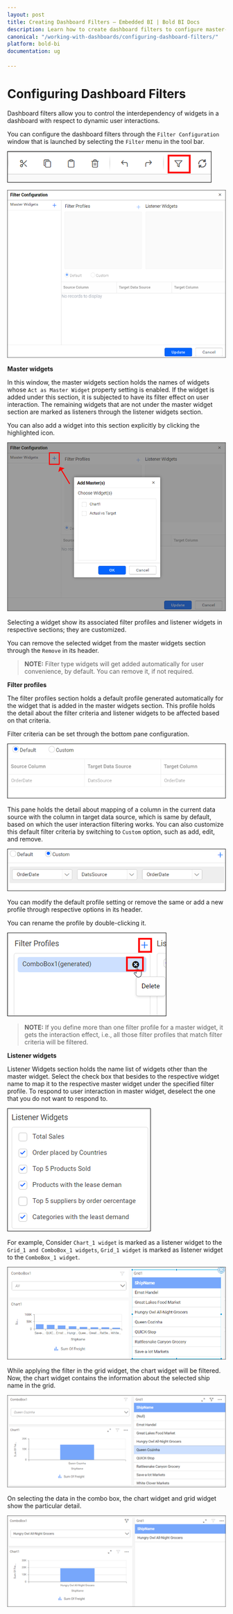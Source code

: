 ```yaml
---
layout: post
title: Creating Dashboard Filters – Embedded BI | Bold BI Docs
description: Learn how to create dashboard filters to configure master-listener relationship between widgets in a dashboard in Bold BI Embedded.
canonical: "/working-with-dashboards/configuring-dashboard-filters/"
platform: bold-bi
documentation: ug

---
```


# Configuring Dashboard Filters

Dashboard filters allow you to control the interdependency of widgets in a dashboard with respect to dynamic user interactions. 

You can configure the dashboard filters through the `Filter Configuration` window that is launched by selecting the `Filter` menu in the tool bar.

![Select Filter](/static/assets/working-with-dashboards/images/select-filter.png)

![Filter Configuration](/static/assets/working-with-dashboards/images/filter-configuration.png)

**Master widgets**

In this window, the master widgets section holds the names of widgets whose `Act as Master Widget` property setting is enabled. If the widget is added under this section, it is subjected to have its filter effect on user interaction. The remaining widgets that are not under the master widget section are marked as listeners through the listener widgets section.

You can also add a widget into this section explicitly by clicking the highlighted icon.

![Adding widgets](/static/assets/working-with-dashboards/images/adding-widgets.png)

Selecting a widget show its associated filter profiles and listener widgets in respective sections; they are customized.

You can remove the selected widget from the master widgets section through the `Remove` in its header.

> **NOTE:**  Filter type widgets will get added automatically for user convenience, by default. You can remove it, if not required.

**Filter profiles**
 
The filter profiles section holds a default profile generated automatically for the widget that is added in the master widgets section. This profile holds the detail about the filter criteria and listener widgets to be affected based on that criteria.

Filter criteria can be set through the bottom pane configuration.

![Filter Criteria](/static/assets/working-with-dashboards/images/filter-criteria.png)

This pane holds the detail about mapping of a column in the current data source with the column in target data source, which is same by default, based on which the user interaction filtering works. You can also customize this default filter criteria by switching to `Custom` option, such as add, edit, and remove.

![Custom option](/static/assets/working-with-dashboards/images/Custom-option.png)

You can modify the default profile setting or remove the same or add a new profile through respective options in its header.

You can rename the profile by double-clicking it.

![Rename profile](/static/assets/working-with-dashboards/images/Rename-profile.png)

> **NOTE:**  If you define more than one filter profile for a master widget, it gets the interaction effect, i.e., all those filter profiles that match filter criteria will be filtered.

**Listener widgets**

Listener Widgets section holds the name list of widgets other than the master widget. Select the check box that besides to the respective widget name to map it to the respective master widget under the specified filter profile. To respond to user interaction in master widget, deselect the one that you do not want to respond to.

![Listener widget](/static/assets/working-with-dashboards/images/Listener-widget.png)

For example, Consider `Chart_1 widget` is marked as a listener widget to the `Grid_1 and ComboBox_1 widgets`, `Grid_1 widget` is marked as listener widget to the `ComboBox_1 widget`.

![Example for listener widget](/static/assets/working-with-dashboards/images/example-for-listener-widget.png)

While applying the filter in the grid widget, the chart widget will be filtered. Now, the chart widget contains the information about the selected ship name in the grid.

![Filtered result for Grid](/static/assets/working-with-dashboards/images/Filtered-result-for-Grid.png)

On selecting the data in the combo box, the chart widget and grid widget show the particular detail.

![Filtered result for Combo box](/static/assets/working-with-dashboards/images/Filtered-result-for-Combo-box.png)
